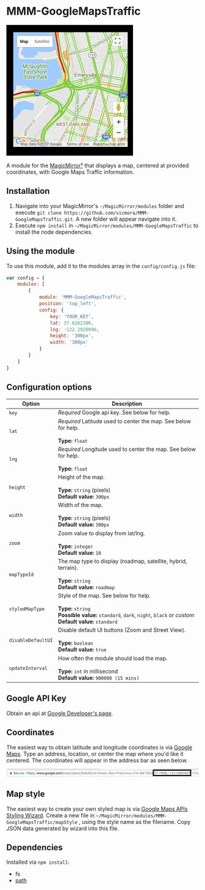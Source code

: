 # MMM-GoogleMapsTraffic

![Alt text](/img/mmm-googlemapstraffic.png "A preview of the MMM-GoogleMapsTraffic module.")

A module for the [MagicMirror²](https://github.com/MichMich/MagicMirror/) that displays a map, centered at provided coordinates, with Google Maps Traffic information.

## Installation

1. Navigate into your MagicMirror's `~/MagicMirror/modules` folder and execute `git clone https://github.com/vicmora/MMM-GoogleMapsTraffic.git`. A new folder will appear navigate into it.
2. Execute `npm install` in `~/MagicMirror/modules/MMM-GoogleMapsTraffic` to install the node dependencies.

## Using the module

To use this module, add it to the modules array in the `config/config.js` file:
```js
var config = {
    modules: [
        {
            module: 'MMM-GoogleMapsTraffic',
            position: 'top_left',
            config: {
                key: 'YOUR_KEY',
                lat: 37.8262306,
                lng: -122.2920096,
                height: '300px',
                width: '300px'
            }
        }
    ]
}
```

## Configuration options

| Option               | Description
|--------------------- |-----------
| `key`                | *Required* Google api key. See below for help.
| `lat`                | *Required* Latitude used to center the map. See below for help. <br><br>**Type:** `float`
| `lng`                | *Required* Longitude used to center the map. See below for help. <br><br>**Type:** `float`
| `height`             | Height of the map. <br><br>**Type:** `string` (pixels) <br> **Default value:** `300px`
| `width`              | Width of the map. <br><br>**Type:** `string` (pixels) <br> **Default value:** `300px`
| `zoom`               | Zoom value to display from lat/lng. <br><br>**Type:** `integer` <br> **Default value:** `10`
| `mapTypeId`          | The map type to display (roadmap, satellite, hybrid, terrain).  <br><br>**Type:** `string` <br> **Default value:** `roadmap`
| `styledMapType`      | Style of the map. See below for help.<br><br>**Type:** `string`<br> **Possible value:** `standard`, `dark`, `night`, `black` or *custom*<br> **Default value:** `standard`
| `disableDefaultUI`   | Disable default UI buttons (Zoom and Street View). <br><br>**Type:** `boolean` <br> **Default value:** `true`
| `updateInterval`     | How often the module should load the map.<br><br>**Type:** `int` in millisecond<br> **Default value:** `900000 (15 mins)`

## Google API Key

Obtain an api at [Google Developer's page](https://developers.google.com/maps/documentation/javascript/).

## Coordinates

The easiest way to obtain latitude and longitude coordinates is via [Google Maps](https://maps.google.com). Type an address, location, or center the map where you'd like it centered. The coordinates will appear in the address bar as seen below.

![Alt text](/img/coordinates.png "Google Maps coordinates.")

## Map style

The easiest way to create your own styled map is via [Google Maps APIs Styling Wizard](https://mapstyle.withgoogle.com/). Create a new file in `~/MagicMirror/modules/MMM-GoogleMapsTraffic/mapStyle` , using the style name as the filename. Copy JSON data generated by wizard into this file.

## Dependencies

Installed via `npm install`:
- fs
- [path](https://www.npmjs.com/package/path)
